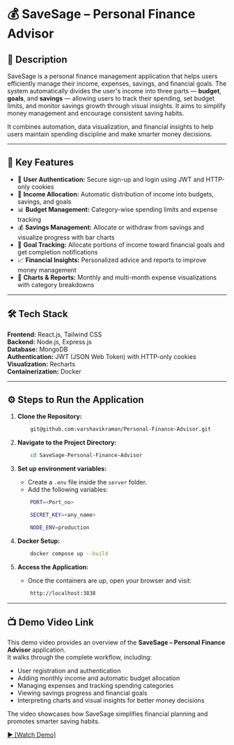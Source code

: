 # 💰 SaveSage – Personal Finance Advisor

## 🧩 Description

SaveSage is a personal finance management application that helps users efficiently manage their income, expenses, savings, and financial goals. The system automatically divides the user's income into three parts — **budget**, **goals**, and **savings** — allowing users to track their spending, set budget limits, and monitor savings growth through visual insights. It aims to simplify money management and encourage consistent saving habits.

It combines automation, data visualization, and financial insights to help users maintain spending discipline and make smarter money decisions.

---

## 🚀 Key Features

- 🔐 **User Authentication:** Secure sign-up and login using JWT and HTTP-only cookies  
- 💸 **Income Allocation:** Automatic distribution of income into budgets, savings, and goals  
- 📊 **Budget Management:** Category-wise spending limits and expense tracking  
- 💰 **Savings Management:** Allocate or withdraw from savings and visualize progress with bar charts  
- 🎯 **Goal Tracking:** Allocate portions of income toward financial goals and get completion notifications  
- 📈 **Financial Insights:** Personalized advice and reports to improve money management  
- 🧠 **Charts & Reports:** Monthly and multi-month expense visualizations with category breakdowns  

---

## 🛠️ Tech Stack

**Frontend:** React.js, Tailwind CSS  
**Backend:** Node.js, Express.js  
**Database:** MongoDB  
**Authentication:** JWT (JSON Web Token) with HTTP-only cookies  
**Visualization:** Recharts  
**Containerization:** Docker  

---

## ⚙️ Steps to Run the Application

1. **Clone the Repository:**  

    ```bash
        git@github.com:varshavikraman/Personal-Finance-Advisor.git
    ```

1. **Navigate to the Project Directory:**  

    ```bash
        cd SaveSage-Personal-Finance-Advisor
    ```

3. **Set up environment variables:** 
 
   - Create a `.env` file inside the `server` folder.  
   - Add the following variables:

    ```bash
        PORT=<Port_no>

        SECRET_KEY=<any_name>

        NODE_ENV=production
    ```
 

3. **Docker Setup:**  

    ```bash
        docker compose up --build
    ```

4. **Access the Application:**  

   - Once the containers are up, open your browser and visit: 

    ```bash
        http://localhost:3838
    ``` 

---

## 📺 Demo Video Link

This demo video provides an overview of the **SaveSage – Personal Finance Advisor** application.  
It walks through the complete workflow, including:
- User registration and authentication  
- Adding monthly income and automatic budget allocation  
- Managing expenses and tracking spending categories  
- Viewing savings progress and financial goals  
- Interpreting charts and visual insights for better money decisions  

The video showcases how SaveSage simplifies financial planning and promotes smarter saving habits.

<a href="https://drive.google.com/file/d/1VTu9Ml4QhrI0Iu2nhDjDViLdLO9HmvNo/view?usp=drive_link" target="_blank">▶️ [Watch Demo]</a>  
